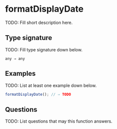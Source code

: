 # formatDisplayDate

TODO: Fill short description here.

## Type signature

TODO: Fill type signature down below.

```
any ⇒ any
```

## Examples

TODO: List at least one example down below.

```javascript
formatDisplayDate(); // ⇒ TODO
```

## Questions

TODO: List questions that may this function answers.
